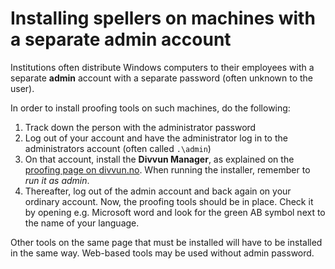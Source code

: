 Installing spellers on machines with a separate admin account
====================


Institutions often distribute Windows computers to their employees with a separate **admin** account with a separate password (often unknown to the user).

In order to install proofing tools on such machines, do the following:

1. Track down the person with the administrator password
2. Log out of your account and have the administrator log in to the administrators account (often called `.\admin`)
3. On that account, install the **Divvun Manager**, as explained on the [proofing page on divvun.no](https://divvun.no/en/korrektur/korrektur.html). When running the installer, remember to *run it as admin*.
4. Thereafter, log out of the admin account and back again on your ordinary account. Now, the proofing tools should be in place. Check it by opening e.g. Microsoft word and look for the green AB symbol next to the name of your language.


Other tools on the same page that must be installed will have to be installed in the same way. Web-based tools may be used without admin password.
